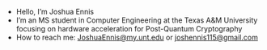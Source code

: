 - Hello, I’m Joshua Ennis
- I’m an MS student in Computer Engineering at the Texas A&M University focusing on hardware acceleration for Post-Quantum Cryptography
- How to reach me: JoshuaEnnis@my.unt.edu or joshennis115@gmail.com

<!---
jshenns/jshenns is a ✨ special ✨ repository because its `README.md` (this file) appears on your GitHub profile.
You can click the Preview link to take a look at your changes.
--->
